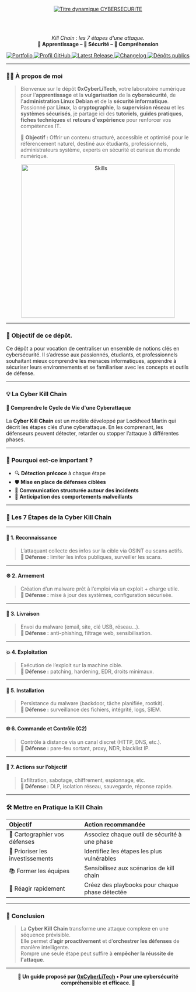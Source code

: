 
<div align="center">

  <br></br>
  
  <a href="https://github.com/0xCyberLiTech">
  <img src="https://readme-typing-svg.herokuapp.com?font=JetBrains+Mono&size=50&duration=6000&pause=1000000000&color=FF0048&center=true&vCenter=true&width=1100&lines=%3ECYBERSECURITE_" alt="Titre dynamique CYBERSECURITE" />
  </a>
  
  <br></br>
  
  <p align="center">
    <em>Kill Chain : les 7 étapes d'une attaque.</em><br>
    <b>📘 Apprentissage – 🔐 Sécurité – 🧠 Compréhension</b>
  </p>
  
  <p align="center">
      <a href="https://0xcyberlitech.github.io/">
        <img src="https://img.shields.io/badge/Portfolio-0xCyberLiTech-181717?logo=github&style=flat-square" alt="Portfolio" />
      </a>
      <a href="https://github.com/0xCyberLiTech">
        <img src="https://img.shields.io/badge/Profil-GitHub-181717?logo=github&style=flat-square" alt="Profil GitHub" />
      </a>
      <a href="https://github.com/0xCyberLiTech/Cybersecurite/releases/latest">
        <img src="https://img.shields.io/github/v/release/0xCyberLiTech/Cybersecurite?label=version" alt="Latest Release" />
      </a>
      <a href="https://github.com/0xCyberLiTech/Cybersecurite/blob/main/CHANGELOG.md">
        <img src="https://img.shields.io/badge/📄%20CHANGELOG-Cybersecurite-blue" alt="Changelog" />
      </a>
      <a href="https://github.com/0xCyberLiTech?tab=repositories">
        <img src="https://img.shields.io/badge/Dépôts-publics-blue?style=flat-square" alt="Dépôts publics" />
      </a>
  </p>

</div>

---

### 👨‍💻 **À propos de moi**

> Bienvenue sur le dépôt <strong>0xCyberLiTech</strong>, votre laboratoire numérique pour l'<strong>apprentissage</strong> et la <strong>vulgarisation</strong> de la <strong>cybersécurité</strong>, de l'<strong>administration Linux Debian</strong> et de la <strong>sécurité informatique</strong>.
> Passionné par <strong>Linux</strong>, la <strong>cryptographie</strong>, la <strong>supervision réseau</strong> et les <strong>systèmes sécurisés</strong>, je partage ici des <strong>tutoriels</strong>, <strong>guides pratiques</strong>, <strong>fiches techniques</strong> et <strong>retours d'expérience</strong> pour renforcer vos compétences IT.
>
> 🎯 <strong>Objectif :</strong> Offrir un contenu structuré, accessible et optimisé pour le référencement naturel, destiné aux étudiants, professionnels, administrateurs système, experts en sécurité et curieux du monde numérique.

<p align="center">
  <a href="https://github.com/0xCyberLiTech" target="_blank" rel="noopener">
    <img src="https://skillicons.dev/icons?i=linux,debian,bash,docker,nginx,git,vim,python,markdown" alt="Skills" width="420">
  </a>
</p>

---

### 🎯 **Objectif de ce dépôt.**

Ce dépôt a pour vocation de centraliser un ensemble de notions clés en cybersécurité. Il s’adresse aux passionnés, étudiants, et professionnels souhaitant mieux comprendre les menaces informatiques, apprendre à sécuriser leurs environnements et se familiariser avec les concepts et outils de défense.

---

### 💡 **La Cyber Kill Chain**
#### 👋 Comprendre le Cycle de Vie d'une Cyberattaque

La **Cyber Kill Chain** est un modèle développé par Lockheed Martin qui décrit les étapes clés d’une cyberattaque. En les comprenant, les défenseurs peuvent détecter, retarder ou stopper l’attaque à différentes phases.

---

### 🚨 **Pourquoi est-ce important ?**

- 🔍 **Détection précoce** à chaque étape
- 🛡️ **Mise en place de défenses ciblées**
- 🤝 **Communication structurée autour des incidents**
- 🧠 **Anticipation des comportements malveillants**

---

### 🔁 **Les 7 Étapes de la Cyber Kill Chain**

---

#### 🔎 1. **Reconnaissance**
> L’attaquant collecte des infos sur la cible via OSINT ou scans actifs.  
**🎯 Défense :** limiter les infos publiques, surveiller les scans.

---

#### ⚙️ 2. **Armement**
> Création d’un malware prêt à l’emploi via un exploit + charge utile.  
**🎯 Défense :** mise à jour des systèmes, configuration sécurisée.

---

#### 📩 3. **Livraison**
> Envoi du malware (email, site, clé USB, réseau…).  
**🎯 Défense :** anti-phishing, filtrage web, sensibilisation.

---

#### 💥 4. **Exploitation**
> Exécution de l’exploit sur la machine cible.  
**🎯 Défense :** patching, hardening, EDR, droits minimaux.

---

#### 🧬 5. **Installation**
> Persistance du malware (backdoor, tâche planifiée, rootkit).  
**🎯 Défense :** surveillance des fichiers, intégrité, logs, SIEM.

---

#### 🌐 6. **Commande et Contrôle (C2)**
> Contrôle à distance via un canal discret (HTTP, DNS, etc.).  
**🎯 Défense :** pare-feu sortant, proxy, NDR, blacklist IP.

---

#### 🎯 7. **Actions sur l’objectif**
> Exfiltration, sabotage, chiffrement, espionnage, etc.  
**🎯 Défense :** DLP, isolation réseau, sauvegarde, réponse rapide.

---

### 🛠️ **Mettre en Pratique la Kill Chain**

| Objectif | Action recommandée |
|:--|:--|
| 🧭 Cartographier vos défenses | Associez chaque outil de sécurité à une phase |
| 💸 Prioriser les investissements | Identifiez les étapes les plus vulnérables |
| 📚 Former les équipes | Sensibilisez aux scénarios de kill chain |
| 🚨 Réagir rapidement | Créez des playbooks pour chaque phase détectée |

---

### 🧠 **Conclusion**

> La **Cyber Kill Chain** transforme une attaque complexe en une séquence prévisible.  
Elle permet d’**agir proactivement** et d’**orchestrer les défenses** de manière intelligente.  
Rompre une seule étape peut suffire à **empêcher la réussite de l'attaque**.

---

<p align="center">
  <b>🔐 Un guide proposé par <a href="https://github.com/0xCyberLiTech">0xCyberLiTech</a> • Pour une cybersécurité compréhensible et efficace. 🔐</b>
</p>
